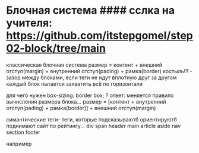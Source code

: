 # Блочная система  #### ccлка на учителя:    https://github.com/itstepgomel/step02-block/tree/main


классическая блочная система
размер = контент + внешний отступ(margin) + внутренний отступ(pading) + рамка(border)
костыль!!! - зазор между блоками, если теги не идут вплотную друг за другом
каждый блок пытается захватить всё по горизонтали

для чего нужен box-sizing: border box; ?
ответ: меняется правило вычисления размера блока...
размер = [контент + внутренний отступ(pading) + рамка(border)] + внешний отступ(margin)

симантические теги- теги, которые подсказываютб ориентируютб поднимают сайт по рейтингу...
div
span
header
main
article
aside
nav
section
footer
<!-- … -->

например
